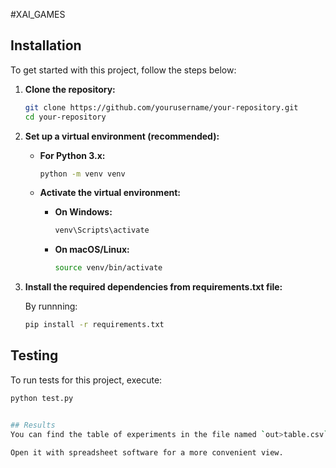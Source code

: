 #XAI_GAMES

## Installation

To get started with this project, follow the steps below:

1. **Clone the repository:**

    ```bash
    git clone https://github.com/yourusername/your-repository.git
    cd your-repository
    ```

2. **Set up a virtual environment (recommended):**

    - **For Python 3.x:**

      ```bash
      python -m venv venv
      ```

    - **Activate the virtual environment:**

      - **On Windows:**

        ```bash
        venv\Scripts\activate
        ```

      - **On macOS/Linux:**

        ```bash
        source venv/bin/activate
        ```

3. **Install the required dependencies from requirements.txt file:**
    
    By runnning:

    ```bash
    pip install -r requirements.txt
    ```

## Testing

To run tests for this project, execute:

```bash
python test.py


## Results
You can find the table of experiments in the file named `out>table.csv`. 

Open it with spreadsheet software for a more convenient view.
